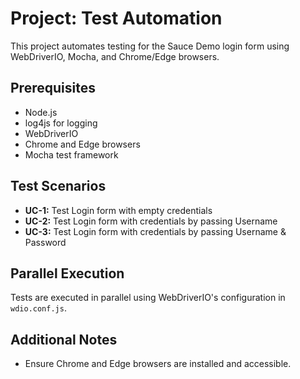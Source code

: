 # Project: Test Automation

This project automates testing for the Sauce Demo login form using WebDriverIO, Mocha, and Chrome/Edge browsers.

## Prerequisites

- Node.js
- log4js for logging
- WebDriverIO
- Chrome and Edge browsers
- Mocha test framework

## Test Scenarios

- **UC-1:** Test Login form with empty credentials
- **UC-2:** Test Login form with credentials by passing Username
- **UC-3:** Test Login form with credentials by passing Username & Password

## Parallel Execution

Tests are executed in parallel using WebDriverIO's configuration in `wdio.conf.js`.

## Additional Notes

- Ensure Chrome and Edge browsers are installed and accessible.
